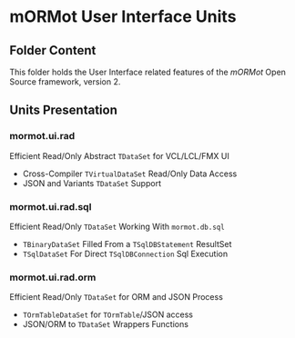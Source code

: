 # mORMot User Interface Units

## Folder Content

This folder holds the User Interface related features of the *mORMot* Open Source framework, version 2.


## Units Presentation

### mormot.ui.rad

Efficient Read/Only Abstract `TDataSet` for VCL/LCL/FMX UI
- Cross-Compiler `TVirtualDataSet` Read/Only Data Access
- JSON and Variants `TDataSet` Support

### mormot.ui.rad.sql

Efficient Read/Only `TDataSet` Working With `mormot.db.sql`
- `TBinaryDataSet` Filled From a `TSqlDBStatement` ResultSet
- `TSqlDataSet` For Direct `TSqlDBConnection` Sql Execution

### mormot.ui.rad.orm

Efficient Read/Only `TDataSet` for ORM and JSON Process
- `TOrmTableDataSet` for `TOrmTable`/JSON access
- JSON/ORM to `TDataSet` Wrappers Functions
